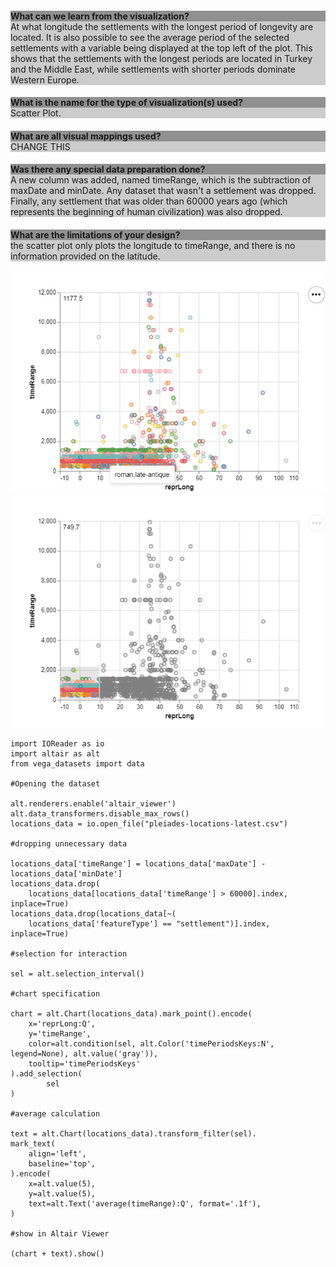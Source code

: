 <div style="background-color: #cccccc;">
    <h2 style="background-color: #909090;font-size: 1em;margin-bottom: 0;">What can we learn from the visualization?</h2>
    <div>At what longitude the settlements with the longest period of longevity are located. It is also possible to see
         the average period of the selected settlements with a variable being displayed at the top left of the plot. This shows that the settlements with the longest periods are located in Turkey and the Middle East, while settlements with shorter periods dominate Western Europe.</div>
</div>

<div style="background-color: #cccccc;">
    <h2 style="background-color: #909090;font-size: 1em;margin-bottom: 0;">What is the name for the type of visualization(s) used?</h2>
    <div>Scatter Plot.</div>
</div>

<div style="background-color: #cccccc;">
    <h2 style="background-color: #909090;font-size: 1em;margin-bottom: 0;">What are all visual mappings used?</h2>
    <div>CHANGE THIS</div>
</div>

<div style="background-color: #cccccc;">
    <h2 style="background-color: #909090;font-size: 1em;margin-bottom: 0;">Was there any special data preparation done?</h2>
    <div>A new column was added, named timeRange, which is   the subtraction of maxDate and minDate. Any dataset that wasn't a settlement was dropped. Finally, any settlement that was older than 60000 years ago (which represents the beginning of human civilization) was also dropped.</div>
</div>

<div style="background-color: #cccccc;">
    <h2 style="background-color: #909090;font-size: 1em;margin-bottom: 0;">What are the limitations of your design?</h2>
    <div>the scatter plot only plots the longitude to timeRange, and there is no information provided on the latitude.</div>
</div>

![alt text](Vis1Image1.png)
![alt text](Vis1Image2.png)

```
import IOReader as io
import altair as alt
from vega_datasets import data

#Opening the dataset

alt.renderers.enable('altair_viewer')
alt.data_transformers.disable_max_rows()
locations_data = io.open_file("pleiades-locations-latest.csv")

#dropping unnecessary data

locations_data['timeRange'] = locations_data['maxDate'] - locations_data['minDate']
locations_data.drop(
    locations_data[locations_data['timeRange'] > 60000].index, inplace=True)
locations_data.drop(locations_data[~(
    locations_data['featureType'] == "settlement")].index, inplace=True)

#selection for interaction

sel = alt.selection_interval()

#chart specification

chart = alt.Chart(locations_data).mark_point().encode(
    x='reprLong:Q',
    y='timeRange',
    color=alt.condition(sel, alt.Color('timePeriodsKeys:N', legend=None), alt.value('gray')),
    tooltip='timePeriodsKeys'
).add_selection(
        sel
)

#average calculation

text = alt.Chart(locations_data).transform_filter(sel).      mark_text(
    align='left',
    baseline='top',
).encode(
    x=alt.value(5),
    y=alt.value(5),
    text=alt.Text('average(timeRange):Q', format='.1f'),
)

#show in Altair Viewer

(chart + text).show()
```
